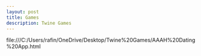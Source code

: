 ```yaml
---
layout: post
title: Games 
description: Twine Games 
---
```


file:///C:/Users/rafin/OneDrive/Desktop/Twine%20Games/AAAH%20Dating%20App.html